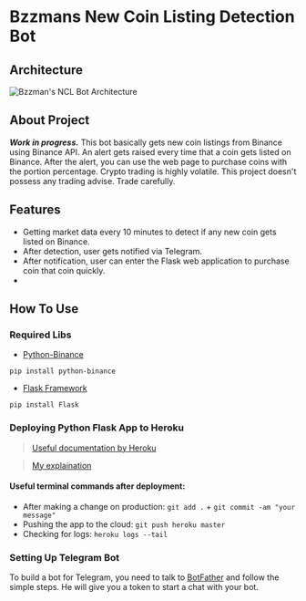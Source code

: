 # Bzzmans New Coin Listing Detection Bot

## Architecture
![Bzzman's NCL Bot Architecture](https://user-images.githubusercontent.com/72407947/138091419-74ddf933-acd3-4267-9ba5-7d74d888e6f0.jpg)
## About Project
  ***Work in progress.*** This bot basically gets new coin listings from Binance using Binance API. An alert gets raised every time that a coin gets listed on Binance. After the alert, you can use the web page to purchase coins with the portion percentage. Crypto trading is highly volatile. This project doesn't possess any trading advise. Trade carefully.
## Features
* Getting market data every 10 minutes to detect if any new coin gets listed on Binance.
* After detection, user gets notified via Telegram.
* After notification, user can enter the Flask web application to purchase coin that coin quickly.
* 

## How To Use
### Required Libs
* [Python-Binance](https://python-binance.readthedocs.io/en/latest/ "python-binance")
```
pip install python-binance
```
* [Flask Framework](https://flask.palletsprojects.com/en/2.0.x/ "Python Flask")
```
pip install Flask
```
### Deploying Python Flask App to Heroku
> [Useful documentation by Heroku](https://devcenter.heroku.com/articles/getting-started-with-python "python app deployment")

> [My explaination](https://github.com/eyupbarlas/Crypto-Trading-Bot-with-Tradingview-Binance-Heroku-and-Telegram/issues/1)
#### Useful terminal commands after deployment:
* After making a change on production: `git add .` + `git commit -am "your message"`
* Pushing the app to the cloud: `git push heroku master`
* Checking for logs: `heroku logs --tail`

### Setting Up Telegram Bot
To build a bot for Telegram, you need to talk to [BotFather](https://telegram.me/botfather "BotFather") and follow the simple steps. He will give you a token to start a chat with your bot. 
